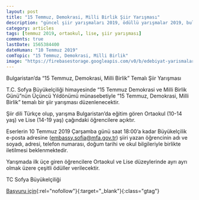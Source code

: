 ```yaml
---
layout: post
title: "15 Temmuz, Demokrasi, Milli Birlik Şiir Yarışması"
description: "güncel şiir yarışmaları 2019, ödüllü yarışmalar 2019, bulgaristan"
category: articles
tags: [temmuz 2019, ortaokul, lise, şiir yarışması]
comments: true
lastDate: 1565384400
dateHuman: "10 Temmuz 2019"
comTopic: "15 Temmuz, Demokrasi, Milli Birlik"
image: "https://firebasestorage.googleapis.com/v0/b/edebiyat-yarismalari.appspot.com/o/bulgaristan-15-temmuz-siir-yarismasi.jpg?alt=media&token=4d29b564-90a5-4221-83d3-ec3798fd5a23"
---
```


Bulgaristan’da “15 Temmuz, Demokrasi, Milli Birlik” Temalı Şiir Yarışması

T.C. Sofya Büyükelçiliği himayesinde “15 Temmuz Demokrasi ve Milli Birlik Günü”nün Üçüncü Yıldönümü münasebetiyle “15 Temmuz, Demokrasi, Milli Birlik” temalı bir şiir yarışması düzenlenecektir.

Şiir dili Türkçe olup, yarışma Bulgaristan’da eğitim gören Ortaokul (10-14 yaş) ve Lise (14-19 yaş) çağındaki öğrencilere açıktır.

Eserlerin 10 Temmuz 2019 Çarşamba günü saat 18:00’a kadar Büyükelçilik e-posta adresine (embassy.sofia@mfa.gov.tr) şiiri yazan öğrencinin adı ve soyadı, adresi, telefon numarası, doğum tarihi ve okul bilgileriyle birlikte iletilmesi beklenmektedir.

Yarışmada ilk üçe giren öğrencilere Ortaokul ve Lise düzeylerinde ayrı ayrı olmak üzere çeşitli ödüller verilecektir.

TC Sofya Büyükelçiliği

[Başvuru için](https://www.bghaber.org/bghaber/bulgaristanda-15-temmuz-demokrasi-milli-birlik-temali-siir-yarismasi/?utm_source=edebiyatyarismalari.com&utm_medium=affiliate&utm_campaign=cpc){:rel="nofollow"}{:target="_blank"}{:class="gtag"}
